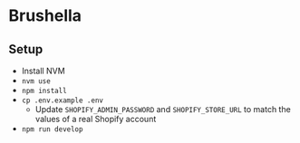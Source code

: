 # Brushella

## Setup

- Install NVM
- `nvm use`
- `npm install`
- `cp .env.example .env`
  - Update `SHOPIFY_ADMIN_PASSWORD` and `SHOPIFY_STORE_URL` to match the values of a real Shopify account
- `npm run develop`
